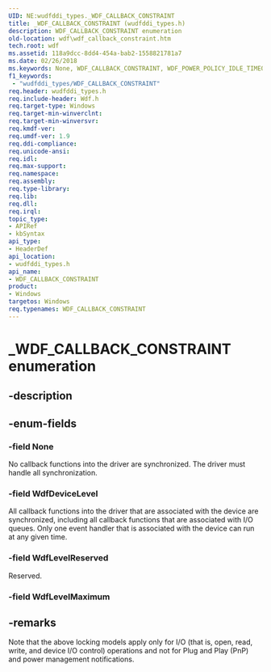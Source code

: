 ```yaml
---
UID: NE:wudfddi_types._WDF_CALLBACK_CONSTRAINT
title: _WDF_CALLBACK_CONSTRAINT (wudfddi_types.h)
description: WDF_CALLBACK_CONSTRAINT enumeration
old-location: wdf\wdf_callback_constraint.htm
tech.root: wdf
ms.assetid: 118a9dcc-8dd4-454a-bab2-1558821781a7
ms.date: 02/26/2018
ms.keywords: None, WDF_CALLBACK_CONSTRAINT, WDF_POWER_POLICY_IDLE_TIMEOUT_CONSTANTS, WDF_POWER_POLICY_IDLE_TIMEOUT_CONSTANTS enumeration, WdfDeviceLevel, WdfLevelReserved, _WDF_CALLBACK_CONSTRAINT, wdf.wdf_callback_constraint, wudfddi_types/None, wudfddi_types/WDF_POWER_POLICY_IDLE_TIMEOUT_CONSTANTS, wudfddi_types/WdfDeviceLevel, wudfddi_types/WdfLevelReserved
f1_keywords:
 - "wudfddi_types/WDF_CALLBACK_CONSTRAINT"
req.header: wudfddi_types.h
req.include-header: Wdf.h
req.target-type: Windows
req.target-min-winverclnt: 
req.target-min-winversvr: 
req.kmdf-ver: 
req.umdf-ver: 1.9
req.ddi-compliance: 
req.unicode-ansi: 
req.idl: 
req.max-support: 
req.namespace: 
req.assembly: 
req.type-library: 
req.lib: 
req.dll: 
req.irql: 
topic_type:
- APIRef
- kbSyntax
api_type:
- HeaderDef
api_location:
- wudfddi_types.h
api_name:
- WDF_CALLBACK_CONSTRAINT
product:
- Windows
targetos: Windows
req.typenames: WDF_CALLBACK_CONSTRAINT
---
```


# _WDF_CALLBACK_CONSTRAINT enumeration


## -description




## -enum-fields




### -field None

No callback functions into the driver are synchronized.  The driver must handle all synchronization.


### -field WdfDeviceLevel

All callback functions into the driver that are associated with the device are synchronized, including all callback functions that are associated with I/O queues. Only one event handler that is associated with the device can run at any given time.


### -field WdfLevelReserved

Reserved.


### -field WdfLevelMaximum




## -remarks



Note that the above locking models apply only for I/O (that is, open, read, write, and device I/O control) operations and not for Plug and Play (PnP) and power management notifications. 



